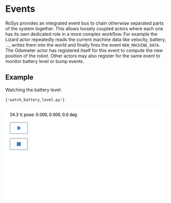 # Events

RoSys provides an integrated event bus to chain otherwise separated parts of the system together.
This allows loosely coupled actors where each one has its own dedicated role in a more complex workflow.
For example the Lizard actor repeatedly reads the current machine data like velocity, battery, ..., writes them into the world and finally fires the event `NEW_MACHINE_DATA`.
The Odometer actor has registered itself for this event to compute the new position of the robot.
Other actors may also register for the same event to monitor battery level or bump events.

## Example

Watching the battery level:

```python
{!watch_battery_level.py!}
```

![Watch Battery](watch_battery_level.gif)
